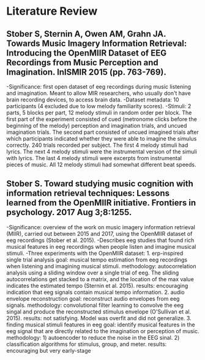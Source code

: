 # Literature Review

## Stober S, Sternin A, Owen AM, Grahn JA. Towards Music Imagery Information Retrieval: Introducing the OpenMIIR Dataset of EEG Recordings from Music Perception and Imagination. InISMIR 2015 (pp. 763-769).
-Significance: first open dataset of eeg recordings during music listening and imagination. Meant to allow MIR researchers, who usually don't have brain recording devices, to access brain data.
-Dataset metadata: 10 participants (4 excluded due to low melody familiarity scores). 
-Stimuli: 2 parts, 5 blocks per part, 12 melody stimuli in random order per block. The first part of the experiment consisted of cued (metronome clicks before the beginning of the melody) perception and imagination trials, and uncued imagination trials. The second part consisted of uncued imagined trials after which participants indicated whether they were able to imagine the simulus correctly. 240 trials recorded per subject. The first 4 melody stimuli had lyrics. The next 4 melody stimuli were the instrumental version of the simuli with lyrics. The last 4 melody stimuli were excerpts from instrumental pieces of music. All 12 melody stimuli had somewhat different beat speeds. 

## Stober S. Toward studying music cognition with information retrieval techniques: Lessons learned from the OpenMIIR initiative. Frontiers in psychology. 2017 Aug 3;8:1255.
-Significance: overview of the work on music imagery information retrieval (MIIR), carried out between 2015 and 2017, using the OpenMIIR dataset of eeg recordings (Stober et al. 2015). 
-Describes eeg studies that found rich musical features in eeg recordings when people listen and imagine musical stimuli.
-Three experiments with the OpenMIIR dataset:
	1. erp-inspired single trial analysis
		goal: musical tempo estimation from eeg recordings when listening and imagining musical stimuli.
		methodology: autocorrelation analysis using a sliding window over a single trial of eeg. The sliding autocorrelations get stacked to a matrix, and the location of the max value indicates the estimated tempo (Sternin et al. 2015).
		results: encouraging indication that eeg signals contain musical tempo information.
	2. audio envelope reconstruction
		goal: reconstruct audio envelopes from eeg signals.
		methodology: convolutional filter learning to convolve the eeg singal and produce the reconstructed stimulus envelope (O'Sullivan et al. 2015).
		results: not satisfying. Model was overfit and did not generalize.
	3. finding musical stimuli features in eeg
		goal: identify musical features in the eeg signal that are directly related to the imagination or perception of music. 
		methodology: 1) autoencoder to reduce the noise in the EEG sinal. 2) classification algorithms for stimulus, group, and meter. 
		results: encouraging but very early-stage
